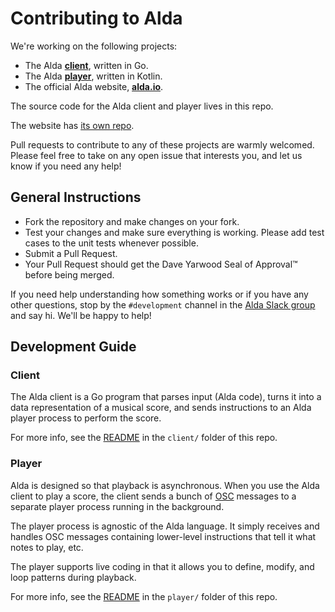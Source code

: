 # Contributing to Alda

We're working on the following projects:

- The Alda [**client**](#client), written in Go.
- The Alda [**player**](#player), written in Kotlin.
- The official Alda website, [**alda.io**](https://alda.io).

The source code for the Alda client and player lives in this repo.

The website has [its own repo][alda-site-repo].

Pull requests to contribute to any of these projects are warmly welcomed. Please
feel free to take on any open issue that interests you, and let us know if you
need any help!

[alda-site-repo]: https://github.com/alda-lang/alda.io

## General Instructions

- Fork the repository and make changes on your fork.
- Test your changes and make sure everything is working. Please add test cases
  to the unit tests whenever possible.
- Submit a Pull Request.
- Your Pull Request should get the Dave Yarwood Seal of Approval™ before being
  merged.

If you need help understanding how something works or if you have any other
questions, stop by the `#development` channel in the [Alda Slack
group](http://slack.alda.io) and say hi. We'll be happy to help!

## Development Guide

### Client

The Alda client is a Go program that parses input (Alda code), turns it into a
data representation of a musical score, and sends instructions to an Alda player
process to perform the score.

For more info, see the [README](client/README.md) in the `client/` folder of
this repo.

### Player

Alda is designed so that playback is asynchronous. When you use the Alda client
to play a score, the client sends a bunch of [OSC][osc-page] messages to a
separate player process running in the background.

The player process is agnostic of the Alda language. It simply receives and
handles OSC messages containing lower-level instructions that tell it what
notes to play, etc.

The player supports live coding in that it allows you to define, modify, and
loop patterns during playback.

For more info, see the [README](player/README.md) in the `player/` folder of
this repo.

[osc-page]: http://opensoundcontrol.org

